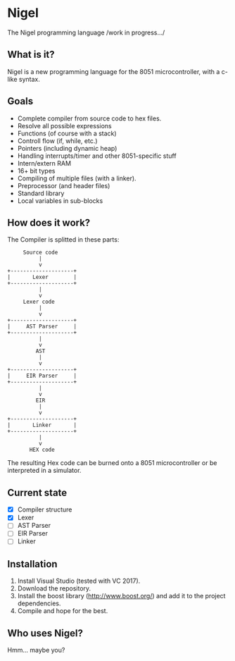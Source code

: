 # Nigel
The Nigel programming language
/work in progress.../

## What is it?
Nigel is a new programming language for the 8051 microcontroller, with a c-like syntax.

## Goals
* Complete compiler from source code to hex files.
* Resolve all possible expressions
* Functions (of course with a stack)
* Controll flow (if, while, etc.)
* Pointers (including dynamic heap)
* Handling interrupts/timer and other 8051-specific stuff
* Intern/extern RAM
* 16+ bit types
* Compiling of multiple files (with a linker).
* Preprocessor (and header files)
* Standard library
* Local variables in sub-blocks

## How does it work?
The Compiler is splitted in these parts:
```
     Source code
          |
          v
+--------------------+
|       Lexer        |
+--------------------+
          |
          v
     Lexer code
          |
          v
+--------------------+
|     AST Parser     |
+--------------------+
          |
          v
         AST
          |
          v
+--------------------+
|     EIR Parser     |
+--------------------+
          |
          v
         EIR
          |
          v
+--------------------+
|       Linker       |
+--------------------+
          |
          v
       HEX code
```
The resulting Hex code can be burned onto a 8051 microcontroller or be interpreted in a simulator.

## Current state
- [x] Compiler structure
- [x] Lexer
- [ ] AST Parser
- [ ] EIR Parser
- [ ] Linker

## Installation
1. Install Visual Studio (tested with VC 2017).
2. Download the repository.
3. Install the boost library (http://www.boost.org/) and add it to the project dependencies.
4. Compile and hope for the best.

## Who uses Nigel?
Hmm... maybe you?
